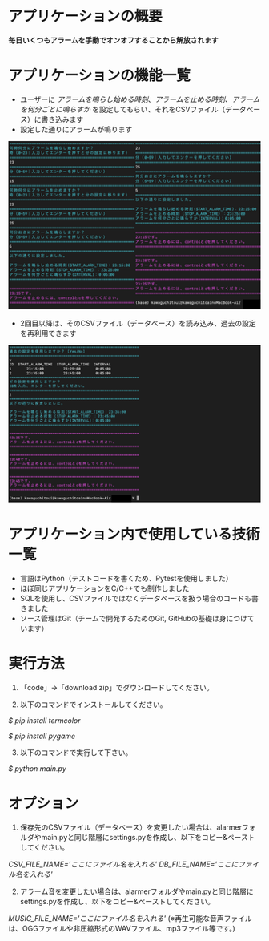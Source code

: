 # アプリケーションの概要

__毎日いくつもアラームを手動でオンオフすることから解放されます__

# アプリケーションの機能一覧

* ユーザーに _アラームを鳴らし始める時刻_、_アラームを止める時刻_、_アラームを何分ごとに鳴らすか_ を設定してもらい、それをCSVファイル（データベース）に書き込みます
* 設定した通りにアラームが鳴ります

![Alt text](/alarmer/documents/sample.JPG)

* 2回目以降は、そのCSVファイル（データベース）を読み込み、過去の設定を再利用できます

![Alt text](/alarmer/documents/sample2.JPG)

# アプリケーション内で使用している技術一覧
* 言語はPython（テストコードを書くため、Pytestを使用しました）
* ほぼ同じアプリケーションをC/C++でも制作しました
* SQLを使用し、CSVファイルではなくデータベースを扱う場合のコードも書きました
* ソース管理はGit（チームで開発するためのGit, GitHubの基礎は身につけています）

# 実行方法
1. 「code」→「download zip」でダウンロードしてください。

2. 以下のコマンドでインストールしてください。

_$ pip install termcolor_

_$ pip install pygame_

3. 以下のコマンドで実行して下さい。

_$ python main.py_

# オプション

1. 保存先のCSVファイル（データベース）を変更したい場合は、alarmerフォルダやmain.pyと同じ階層にsettings.pyを作成し、以下をコピー&ペーストしてください。

_CSV_FILE_NAME='ここにファイル名を入れる'_
_DB_FILE_NAME='ここにファイル名を入れる'_

2. アラーム音を変更したい場合は、alarmerフォルダやmain.pyと同じ階層にsettings.pyを作成し、以下をコピー&ペーストしてください。

_MUSIC_FILE_NAME='ここにファイル名を入れる'_ (※再生可能な音声ファイルは、OGGファイルや非圧縮形式のWAVファイル、mp3ファイル等です。)
